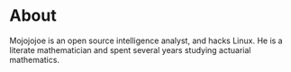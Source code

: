 # About

Mojojojoe is an open source intelligence analyst, and hacks Linux. He is a literate mathematician and spent several years studying actuarial mathematics.